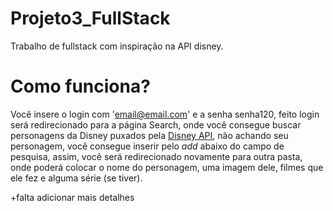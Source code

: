 # Projeto3_FullStack
 
Trabalho de fullstack com inspiração na API disney.

# Como funciona? 

Você insere o login com 'email@email.com' e a senha senha120, feito login será redirecionado para a página Search, onde você consegue buscar personagens da Disney puxados pela [Disney API](https://disneyapi.dev/), não achando seu personagem, você consegue inserir pelo *add* abaixo do campo de pesquisa, assim, você será redirecionado novamente para outra pasta, onde poderá colocar o nome do personagem, uma imagem dele, filmes que ele fez e alguma série (se tiver). 

+falta adicionar mais detalhes

